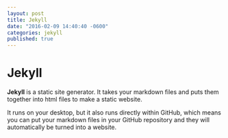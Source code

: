 ```yaml
---
layout: post
title: Jekyll
date: "2016-02-09 14:40:40 -0600"
categories: jekyll
published: true
---
```


# Jekyll

**Jekyll** is a static site generator. It takes your markdown files and puts them together into html files to make a static website.

It runs on your desktop, but it also runs directly within GitHub, which means you can put your markdown files in your GitHub repository and they will automatically be turned into a website.


